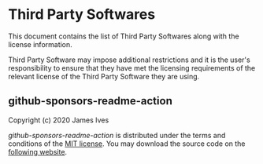 # Third Party Softwares

This document contains the list of Third Party Softwares along with the license information.

Third Party Software may impose additional restrictions and it is the user's responsibility to ensure that they have met the licensing
requirements of the relevant license of the Third Party Software they are using.

## github-sponsors-readme-action

Copyright (c) 2020 James Ives

*github-sponsors-readme-action* is distributed under the terms and conditions of the [MIT license](https://opensource.org/license/MIT).
You may download the source code on the [following website](https://github.com/JamesIves/github-sponsors-readme-action).

